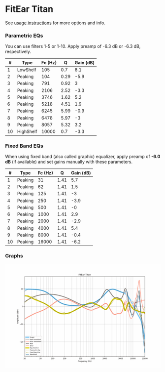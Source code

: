 # FitEar Titan
See [usage instructions](https://github.com/jaakkopasanen/AutoEq#usage) for more options and info.

### Parametric EQs
You can use filters 1-5 or 1-10. Apply preamp of -6.3 dB or -6.3 dB, respectively.

|   # | Type      |   Fc (Hz) |    Q |   Gain (dB) |
|-----|-----------|-----------|------|-------------|
|   1 | LowShelf  |       105 | 0.7  |         8.1 |
|   2 | Peaking   |       104 | 0.29 |        -5.9 |
|   3 | Peaking   |       791 | 0.92 |         3   |
|   4 | Peaking   |      2106 | 2.52 |        -3.3 |
|   5 | Peaking   |      3746 | 1.62 |         5.2 |
|   6 | Peaking   |      5218 | 4.51 |         1.9 |
|   7 | Peaking   |      6245 | 5.99 |        -0.9 |
|   8 | Peaking   |      6478 | 5.97 |        -3   |
|   9 | Peaking   |      8057 | 5.32 |         3.2 |
|  10 | HighShelf |     10000 | 0.7  |        -3.3 |

### Fixed Band EQs
When using fixed band (also called graphic) equalizer, apply preamp of **-6.0 dB** (if available) and set gains manually with these parameters.

|   # | Type    |   Fc (Hz) |    Q |   Gain (dB) |
|-----|---------|-----------|------|-------------|
|   1 | Peaking |        31 | 1.41 |         5.7 |
|   2 | Peaking |        62 | 1.41 |         1.5 |
|   3 | Peaking |       125 | 1.41 |        -3   |
|   4 | Peaking |       250 | 1.41 |        -3.9 |
|   5 | Peaking |       500 | 1.41 |        -0   |
|   6 | Peaking |      1000 | 1.41 |         2.9 |
|   7 | Peaking |      2000 | 1.41 |        -2.9 |
|   8 | Peaking |      4000 | 1.41 |         5.4 |
|   9 | Peaking |      8000 | 1.41 |        -0.4 |
|  10 | Peaking |     16000 | 1.41 |        -6.2 |

### Graphs
![](./FitEar%20Titan.png)
